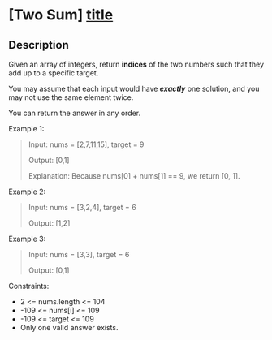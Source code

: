 # [Two Sum] [title]

## Description

Given an array of integers, return **indices** of the two numbers such that they add up to a specific target.

You may assume that each input would have **_exactly_** one solution, and you may not use the same element twice.

You can return the answer in any order.

Example 1:

> Input: nums = [2,7,11,15], target = 9
>
> Output: [0,1]
>
> Explanation: Because nums[0] + nums[1] == 9, we return [0, 1].

Example 2:

> Input: nums = [3,2,4], target = 6
>
> Output: [1,2]

Example 3:

> Input: nums = [3,3], target = 6
>
> Output: [0,1]

Constraints:

- 2 <= nums.length <= 104
- -109 <= nums[i] <= 109
- -109 <= target <= 109
- Only one valid answer exists.

[title]: https://leetcode.com/problems/two-sum
